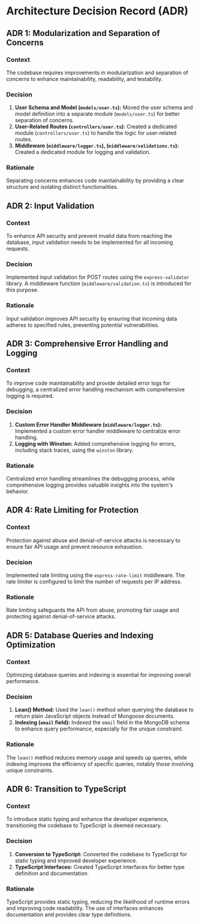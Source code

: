 # Architecture Decision Record (ADR)

## ADR 1: Modularization and Separation of Concerns

### Context

The codebase requires improvements in modularization and separation of concerns to enhance maintainability, readability, and testability.

### Decision

1. **User Schema and Model (`models/user.ts`):** Moved the user schema and model definition into a separate module (`models/user.ts`) for better separation of concerns.
2. **User-Related Routes (`controllers/user.ts`):** Created a dedicated module (`controllers/user.ts`) to handle the logic for user-related routes.
3. **Middleware (`middleware/logger.ts`), (`middleware/validations.ts`):** Created a dedicated module for logging and validation.

### Rationale

Separating concerns enhances code maintainability by providing a clear structure and isolating distinct functionalities.

## ADR 2: Input Validation

### Context

To enhance API security and prevent invalid data from reaching the database, input validation needs to be implemented for all incoming requests.

### Decision

Implemented input validation for POST routes using the `express-validator` library. A middleware function (`middleware/validation.ts`) is introduced for this purpose.

### Rationale

Input validation improves API security by ensuring that incoming data adheres to specified rules, preventing potential vulnerabilities.

## ADR 3: Comprehensive Error Handling and Logging

### Context

To improve code maintainability and provide detailed error logs for debugging, a centralized error handling mechanism with comprehensive logging is required.

### Decision

1. **Custom Error Handler Middleware (`middleware/logger.ts`):** Implemented a custom error handler middleware to centralize error handling.
2. **Logging with Winston:** Added comprehensive logging for errors, including stack traces, using the `winston` library.

### Rationale

Centralized error handling streamlines the debugging process, while comprehensive logging provides valuable insights into the system's behavior.

## ADR 4: Rate Limiting for Protection

### Context

Protection against abuse and denial-of-service attacks is necessary to ensure fair API usage and prevent resource exhaustion.

### Decision

Implemented rate limiting using the `express-rate-limit` middleware. The rate limiter is configured to limit the number of requests per IP address.

### Rationale

Rate limiting safeguards the API from abuse, promoting fair usage and protecting against denial-of-service attacks.

## ADR 5: Database Queries and Indexing Optimization

### Context

Optimizing database queries and indexing is essential for improving overall performance.

### Decision

1. **Lean() Method:** Used the `lean()` method when querying the database to return plain JavaScript objects instead of Mongoose documents.
2. **Indexing (`email` field):** Indexed the `email` field in the MongoDB schema to enhance query performance, especially for the unique constraint.

### Rationale

The `lean()` method reduces memory usage and speeds up queries, while indexing improves the efficiency of specific queries, notably those involving unique constraints.

## ADR 6: Transition to TypeScript

### Context

To introduce static typing and enhance the developer experience, transitioning the codebase to TypeScript is deemed necessary.

### Decision

1. **Conversion to TypeScript:** Converted the codebase to TypeScript for static typing and improved developer experience.
2. **TypeScript Interfaces:** Created TypeScript interfaces for better type definition and documentation.

### Rationale

TypeScript provides static typing, reducing the likelihood of runtime errors and improving code readability. The use of interfaces enhances documentation and provides clear type definitions.
